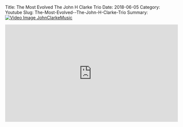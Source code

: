 Title: The Most Evolved  The John H Clarke Trio
Date: 2018-06-05
Category: Youtube
Slug: The-Most-Evolved--The-John-H-Clarke-Trio
Summary: <a href="/The-Most-Evolved--The-John-H-Clarke-Trio.html/"><img src="https://i.ytimg.com/vi/tIT2GKKdQhw/hqdefault.jpg" alt="Video Image JohnClarkeMusic"></a>

<iframe width="560" height="315" src="https://www.youtube.com/embed/tIT2GKKdQhw" title="YouTube video player" frameborder="0" allow="accelerometer; autoplay; clipboard-write; encrypted-media; gyroscope; picture-in-picture" allowfullscreen></iframe>

